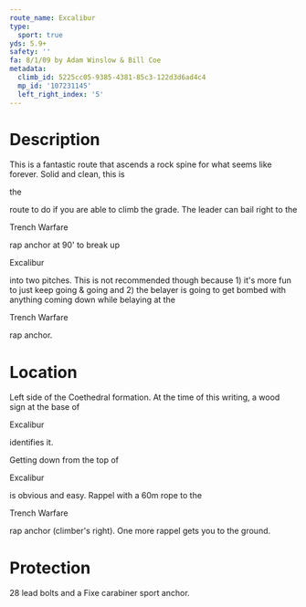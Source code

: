 ```yaml
---
route_name: Excalibur
type:
  sport: true
yds: 5.9+
safety: ''
fa: 8/1/09 by Adam Winslow & Bill Coe
metadata:
  climb_id: 5225cc05-9385-4381-85c3-122d3d6ad4c4
  mp_id: '107231145'
  left_right_index: '5'
---
```

# Description
This is a fantastic route that ascends a rock spine for what seems like forever.  Solid and clean, this is

the

route to do if you are able to climb the grade.  The leader can bail right to the

Trench Warfare

rap anchor at 90' to break up

Excalibur

into two pitches.  This is not recommended though because 1) it's more fun to just keep going & going and 2) the belayer is going to get bombed with anything coming down while belaying at the

Trench Warfare

rap anchor.

# Location
Left side of the Coethedral formation.  At the time of this writing, a wood sign at the base of

Excalibur

identifies it.

Getting down from the top of

Excalibur

is obvious and easy.  Rappel with a 60m rope to the

Trench Warfare

rap anchor (climber's right).  One more rappel gets you to the ground.

# Protection
28 lead bolts and a Fixe carabiner sport anchor.
